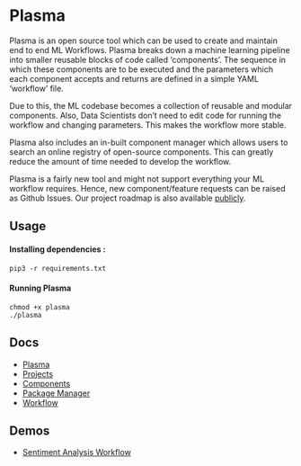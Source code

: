 # Plasma 

Plasma is an open source tool which can be used to create and maintain end to
end ML Workflows. Plasma breaks down a machine learning pipeline into smaller
reusable blocks of code called ‘components’. The sequence in which these
components are to be executed and the parameters which each component accepts
and returns are defined in a simple YAML ‘workflow’ file.

Due to this, the ML codebase becomes a collection of reusable and modular components. 
Also, Data Scientists don’t need to edit code for running the workflow and changing 
parameters. This makes the workflow more stable.

Plasma also includes an in-built component manager which allows users to search an 
online registry of open-source components. This can greatly reduce the amount of 
time needed to develop the workflow.


Plasma is a fairly new tool and might not support everything your ML workflow requires.
Hence, new component/feature requests can be raised as Github Issues.
Our project roadmap is also available [publicly](https://github.com/s20ai/plasma/projects/1).

## Usage

#### Installing dependencies :
```
pip3 -r requirements.txt
```

#### Running Plasma

```
chmod +x plasma
./plasma
```


## Docs

- [Plasma](https://github.com/s20ai/plasma-docs/blob/master/projects.md)
- [Projects](https://github.com/s20ai/plasma-docs/blob/master/projects.md)
- [Components](https://github.com/s20ai/plasma-docs/blob/master/components.md)
- [Package Manager](https://github.com/s20ai/plasma-docs/blob/master//package_manager.md)
- [Workflow](https://github.com/s20ai/plasma-docs/blob/master/workflows.md)



## Demos

- [Sentiment Analysis Workflow](https://github.com/s20ai/plasma-demos/tree/master/sentiment-analysis-demo)
